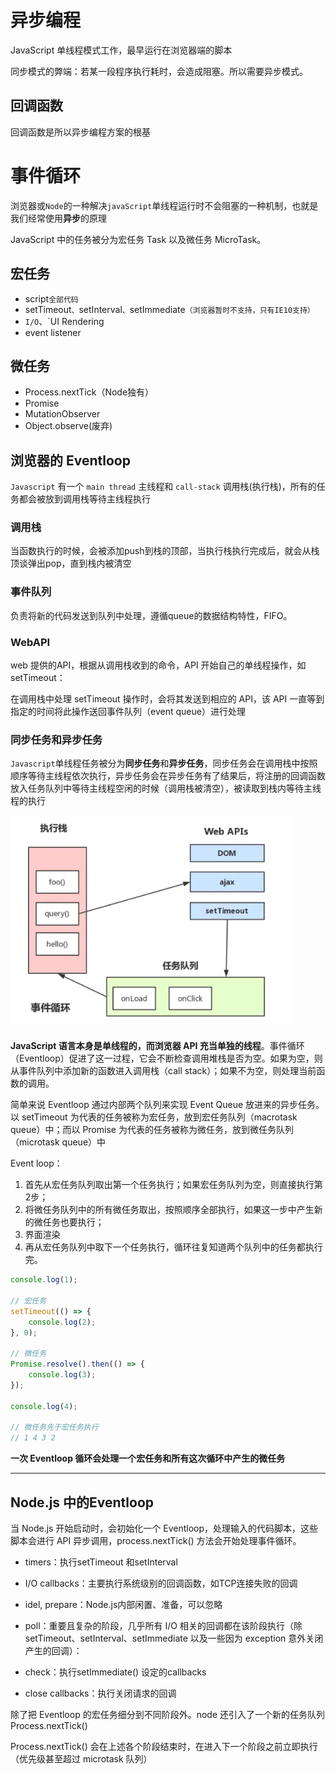 # 异步编程

JavaScript 单线程模式工作，最早运行在浏览器端的脚本

同步模式的弊端：若某一段程序执行耗时，会造成阻塞。所以需要异步模式。

## 回调函数

回调函数是所以异步编程方案的根基

# 事件循环

浏览器或`Node`的一种解决`javaScript`单线程运行时不会阻塞的一种机制，也就是我们经常使用**异步**的原理

JavaScript 中的任务被分为宏任务 Task 以及微任务 MicroTask。

## 宏任务

- script`全部代码`
- setTimeout`、`setInterval`、`setImmediate`（浏览器暂时不支持，只有IE10支持）`
- `I/O`、`UI Rendering
- event listener

## 微任务

- Process.nextTick（Node独有）
- Promise
- MutationObserver
- Object.observe(废弃)

## 浏览器的 Eventloop

`Javascript` 有一个 `main thread` 主线程和 `call-stack` 调用栈(执行栈)，所有的任务都会被放到调用栈等待主线程执行

### 调用栈 

当函数执行的时候，会被添加push到栈的顶部，当执行栈执行完成后，就会从栈顶谈弹出pop，直到栈内被清空

### 事件队列

负责将新的代码发送到队列中处理，遵循queue的数据结构特性，FIFO。

### WebAPI

web 提供的API，根据从调用栈收到的命令，API 开始自己的单线程操作，如setTimeout：

在调用栈中处理 setTimeout 操作时，会将其发送到相应的 API，该 API 一直等到指定的时间将此操作送回事件队列（event queue）进行处理

### 同步任务和异步任务

`Javascript`单线程任务被分为**同步任务**和**异步任务**，同步任务会在调用栈中按照顺序等待主线程依次执行，异步任务会在异步任务有了结果后，将注册的回调函数放入任务队列中等待主线程空闲的时候（调用栈被清空），被读取到栈内等待主线程的执行

<img src="%E5%BC%82%E6%AD%A5%E7%BC%96%E7%A8%8B.assets/image-20210505203001589.png" alt="image-20210505203001589" style="zoom:80%;" />

### 

**JavaScript 语言本身是单线程的，而浏览器 API 充当单独的线程**。事件循环（Eventloop）促进了这一过程，它会不断检查调用堆栈是否为空。如果为空，则从事件队列中添加新的函数进入调用栈（call stack）；如果不为空，则处理当前函数的调用。

简单来说 Eventloop 通过内部两个队列来实现 Event Queue 放进来的异步任务。以 setTimeout 为代表的任务被称为宏任务，放到宏任务队列（macrotask queue）中；而以 Promise 为代表的任务被称为微任务，放到微任务队列（microtask queue）中

Event loop：

1. 首先从宏任务队列取出第一个任务执行；如果宏任务队列为空，则直接执行第2步；
2. 将微任务队列中的所有微任务取出，按照顺序全部执行，如果这一步中产生新的微任务也要执行；
3. 界面渲染
4. 再从宏任务队列中取下一个任务执行，循环往复知道两个队列中的任务都执行完。

```javascript
console.log(1);

// 宏任务
setTimeout(() => {
    console.log(2);
}, 0);

// 微任务
Promise.resolve().then(() => {
    console.log(3);
});

console.log(4);

// 微任务先于宏任务执行 
// 1 4 3 2
```

**一次 Eventloop 循环会处理一个宏任务和所有这次循环中产生的微任务**



---

## Node.js 中的Eventloop

当 Node.js 开始启动时，会初始化一个 Eventloop，处理输入的代码脚本，这些脚本会进行 API 异步调用，process.nextTick() 方法会开始处理事件循环。

- timers：执行setTimeout 和setInterval

- I/O callbacks：主要执行系统级别的回调函数，如TCP连接失败的回调

- idel, prepare：Node.js内部闲置、准备，可以忽略

- poll：重要且复杂的阶段，几乎所有 I/O 相关的回调都在该阶段执行（除setTimeout、setInterval、setImmediate 以及一些因为 exception 意外关闭产生的回调）：

- check：执行setImmediate() 设定的callbacks

- close callbacks：执行关闭请求的回调

除了把 Eventloop 的宏任务细分到不同阶段外。node 还引入了一个新的任务队列 Process.nextTick()

Process.nextTick() 会在上述各个阶段结束时，在进入下一个阶段之前立即执行（优先级甚至超过 microtask 队列）